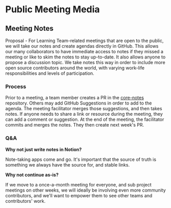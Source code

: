 # Public Meeting Media

## Meeting Notes

Proposal - For Learning Team-related meetings that are open to the public, we will take our notes and create agendas directly in GitHub.
This allows our many collaborators to have immediate access to notes if they missed a meeting or like to skim the notes to stay up-to-date.
It also allows anyone to propose a discussion topic.
We take notes this way in order to include more open source contributors around the world, with varying work-life responsibilities and levels of participation.

### Process

Prior to a meeting, a team member creates a PR in the [core-notes](https://github.com/emberjs/core-notes) repository.
Others may add GitHub Suggestions in order to add to the agenda.
The meeting facilitator merges those suggestions, and then takes notes.
If anyone needs to share a link or resource during the meeting, they can add a comment or suggestion.
At the end of the meeting, the facilitator commits and merges the notes.
They then create next week's PR.

### Q&A


**Why not just write notes in Notion?**

Note-taking apps come and go. It's important that the source of truth is something we always have the source for, and stable links.


**Why not continue as-is?**

If we move to a once-a-month meeting for everyone, and sub project meetings on other weeks, we will ideally be involving even more community contributors, and we'll want to empower them to see other teams and contributors' work.
